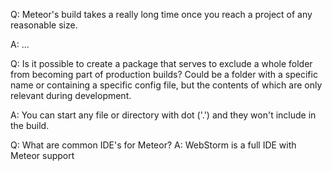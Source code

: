 Q: Meteor's build takes a really long time once you reach a project of any reasonable size.

A: ...

Q: Is it possible to create a package that serves to exclude a whole folder from becoming part of production builds? Could be a folder with a specific name or containing a specific config file, but the contents of which are only relevant during development.

A: You can start any file or directory with dot ('.') and they won't include in the build.

Q: What are common IDE's for Meteor?
A: WebStorm is a full IDE with Meteor support
